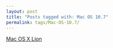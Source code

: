```yaml
---
layout: post
title: "Posts tagged with: Mac OS 10.7"
permalink: tags/Mac-OS-10.7/
---
```

[Mac OS X Lion](/2011/07/mac-os-x-lion)
